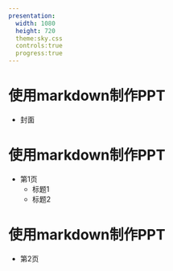 ```yaml
---
presentation:
  width: 1080
  height: 720
  theme:sky.css
  controls:true
  progress:true
---
```


<!-- slide -->
# 使用markdown制作PPT
+ 封面

<!-- slide -->
# 使用markdown制作PPT
+ 第1页
  + 标题1
  + 标题2

<!-- slide -->
# 使用markdown制作PPT
+ 第2页
